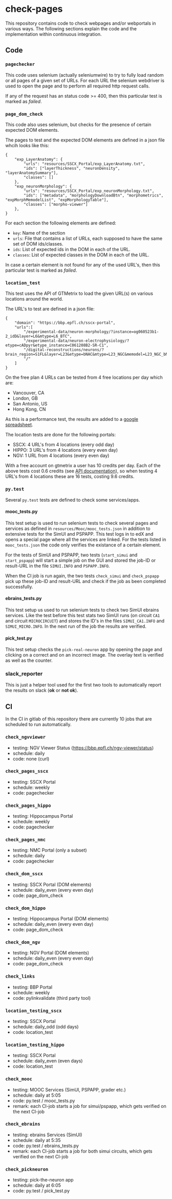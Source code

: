 # check-pages

This repository contains code to check webpages and/or webportals in various ways. The following sections explain the code and the implementation within continuous integration.

## Code

### `pagechecker`

This code uses selenium (actually seleniumwire) to try to fully load random or all pages of a given set of URLs. For each URL the selenium webdriver is used to open the page and to perform all required http request calls. 

If any of the request has an status code >= 400, then this particular test is marked as *failed*. 

### `page_dom_check`

This code also uses selenium, but checks for the presence of certain expected DOM elements. 

The pages to test and the expected DOM elements are defined in a json file whcih looks like this:


    {
    	"exp_LayerAnatomy": {
    		"urls": "resources/SSCX_Portal/exp_LayerAnatomy.txt",
    		"ids": ["layerThickness", "neuronDensity", "layerAnatomySummary"],
    		"classes": []
    	},
    	"exp_neuronMorphology": {
    		"urls": "resources/SSCX_Portal/exp_neuronMorphology.txt",
    		"ids": ["metadata", "morphologyDownloadBtn", "morphometrics", "expMorphMemodelList", "expMorphologyTable"],
    		"classes": ["morpho-viewer"]
    	},
    }

For each section the following elements are defined:

  * `key`: Name of the section
  * `urls`: File that contains a list of URLs, each supposed to have the same set of DOM ids/classes.
  * `ids`: List of expected ids in the DOM in each of the URL.
  * `classes`: List of expected classes in the DOM in each of the URL.

In case a certain element is not found for any of the used URL's,  then this particular test is marked as *failed*. 

### `location_test`

This test uses the API of GTMetrix to load the given URL(s) on various locations around the world.

The URL's to test are defined in a json file:

    {
    	"domain": "https://bbp.epfl.ch/sscx-portal",
    	"urls":[
    		"/experimental-data/neuron-morphology/?instance=og060523b1-2_idD&layer=L6&mtype=L6_BTC",
        	"/experimental-data/neuron-electrophysiology/?etype=cADpyr&etype_instance=C061208B2-SR-C1",
        	"/digital-reconstructions/neurons/?brain_region=S1FL&layer=L23&etype=bNAC&mtype=L23_NGC&memodel=L23_NGC_bNAC_2",
        	"/"
    	]
    }

On the free plan 4 URLs can be tested from 4 free locations per day which are: 

  * Vancouver, CA
  * London, GB
  * San Antonio, US
  * Hong Kong, CN

As this is a performance test, the results are added to a [google spreadsheet](https://docs.google.com/spreadsheets/d/17BIK3-sR0gxRzrYgtsg4LnmKpg9Sff_50eC6B0PBaLc/edit).

The location tests are done for the following portals:

 * SSCX: 4 URL's from 4 locations (every odd day)
 * HIPPO: 3 URL's from 4 locations (every even day)
 * NGV: 1 URL from 4 locations (every even day)

With a free account on gtmetrix a user has 10 credits per day. Each of the above tests cost 0.6 credits (see [API documentation](https://gtmetrix.com/api/docs/2.0/)), so when testing 4 URL's from 4 locations these are 16 tests, costing 9.6 credits.


### `py.test`

Several `py.test` tests are defined to check some services/apps.

#### mooc_tests.py

This test setup is used to run selenium tests to check several pages and services as defined in `resources/Mooc/mooc_tests.json` in addition to extensive tests for the SimUI and PSPAPP. This test logs in to edX and opens a special page where all the services are linked. For the tests listed in `mooc_tests.json` the code only verifies the existance of a certain element. 

For the tests of SimUI and PSPAPP, two tests (`start_simui` and `start_pspapp`) will start a simple job on the GUI and stored the job-ID or result-URL in the file `SIMUI.INFO` and `PSPAPP.INFO`.

When the CI job is run again, the two tests `check_simui` and `check_pspapp` pick up these job-ID and result-URL and check if the job as been completed successfully. 

#### ebrains_tests.py

This test setup us used to run selenium tests to check two SimUI ebrains services. Like the test before this test stats two SimUI runs (on circuit `CA1` and circuit `MICROCIRCUIT`) and stores the ID's in the files `SIMUI_CA1.INFO` and `SIMUI_MICRO.INFO`. In the next run of the job the results are verified.

#### pick_test.py

This test setup checks the `pick-real-neuron` app by opening the page and clicking on a correct and on an incorrect image. The overlay text is verified as well as the counter.

### slack_reporter

This is just a helper tool used for the first two tools to automatically report the results on slack (**ok** or **not ok**).


## CI

In the CI in gitlab of this repository there are currently 10 jobs that are scheduled to run automatically.

### `check_ngvviewer`

  * testing: NGV Viewer Status (https://bbp.epfl.ch/ngv-viewer/status)
  * schedule: daily
  * code: none (curl)

### `check_pages_sscx`

  * testing: SSCX Portal
  * schedule: weekly
  * code: pagechecker

### `check_pages_hippo`

  * testing: Hippocampus Portal
  * schedule: weekly
  * code: pagechecker

### `check_pages_nmc`

  * testing: NMC Portal (only a subset)
  * schedule: daily
  * code: pagechecker

### `check_dom_sscx`

  * testing: SSCX Portal (DOM elements)
  * schedule: daily_even (every even day)
  * code: page_dom_check

### `check_dom_hippo`

  * testing: Hippocampus Portal (DOM elements)
  * schedule: daily_even (every even day)
  * code: page_dom_check

### `check_dom_ngv`

  * testing: NGV Portal (DOM elements)
  * schedule: daily_even (every even day)
  * code: page_dom_check

### `check_links`

  * testing: BBP Portal
  * schedule: weekly
  * code: pylinkvalidate (third party tool)

### `location_testing_sscx`

  * testing: SSCX Portal
  * schedule: daily_odd (odd days)
  * code: location_test

### `location_testing_hippo`

  * testing: SSCX Portal
  * schedule: daily_even (even days)
  * code: location_test

### `check_mooc`

  * testing: MOOC Services (SimUI, PSPAPP, grader etc.)
  * schedule: daily at 5:05
  * code: py.test / mooc_tests.py
  * remark: each CI-job starts a job for simui/pspapp, which gets verified on the next CI-job

### `check_ebrains`

  * testing: ebrains Services (SimUI)
  * schedule: daily at 5:35
  * code: py.test / ebrains_tests.py
  * remark: each CI-job starts a job for both simui circuits, which gets verified on the next CI-job

### `check_pickneuron`

  * testing: pick-the-neuron app
  * schedule: daily at 6:05
  * code: py.test / pick_test.py